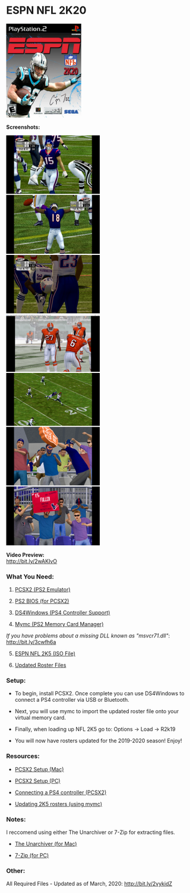 <h1><b>ESPN NFL 2K20</b></h1>

<img src="/NFL2K20.jpg" alt="NFL2K20" height="50%" width="40%">

<b>Screenshots:</b>

<img src="/img.jpeg" alt="NFL2K20" height="50%" width="50%">

<img src="/img2.jpeg" alt="NFL2K20" height="50%" width="50%">

<img src="/img3.jpeg" alt="NFL2K20" height="50%" width="50%">

<img src="/img4.jpeg" alt="NFL2K20" height="50%" width="50%">

<img src="/img5.jpeg" alt="NFL2K20" height="50%" width="50%">

<img src="/img6.jpeg" alt="NFL2K20" height="50%" width="50%">

<img src="/img7.jpeg" alt="NFL2K20" height="50%" width="50%">

<b>Video Preview:</b><br>
http://bit.ly/2wAKIvO

<h3><b>What You Need:</b></h3>

1) <a href="http://bit.ly/3cDH5FY" target="_blank">PCSX2 (PS2 Emulator)</a>

2) <a href="http://bit.ly/2TpggO6" target="_blank">PS2 BIOS (for PCSX2)</a>

3) <a href="http://bit.ly/2IpHRbq" target="_blank">DS4Windows (PS4 Controller Support)</a>

4) <a href="http://bit.ly/2VZwqQ3" target="_blank">Mymc (PS2 Memory Card Manager)</a>

*If you have problems about a missing DLL known as "msvcr71.dll"*:
http://bit.ly/3cwfh6a

5) <a href="http://bit.ly/2vyT473" target="_blank">ESPN NFL 2K5 (ISO File)</a>

6) <a href="http://bit.ly/2vykGcr" target="_blank">Updated Roster Files</a>

<h3><b>Setup:</b></h3>

* To begin, install PCSX2. Once complete you can use DS4Windows to connect a PS4 controller via USB or Bluetooth.<br>

* Next, you will use mymc to import the updated roster file onto your virtual memory card.<br>

* Finally, when loading up NFL 2K5 go to: Options -> Load -> R2k19<br>

* You will now have rosters updated for the 2019-2020 season! Enjoy!<br>

<h3><b>Resources:</b></h3>

* <a href="http://bit.ly/2vH7x0B" target="_blank">PCSX2 Setup (Mac)</a>

* <a href="http://bit.ly/3cz8dpp" target="_blank">PCSX2 Setup (PC)</a>

* <a href="http://bit.ly/32ZZesX" target="_blank">Connecting a PS4 controller (PCSX2)</a>

* <a href="http://bit.ly/39smlyP" target="_blank">Updating 2K5 rosters (using mymc)</a>

<h3><b>Notes:</b></h3>

I reccomend using either The Unarchiver or 7-Zip for extracting files.<br>

* <a href="http://bit.ly/3axfO65" target="_blank">The Unarchiver (for Mac)</a>

* <a href="http://bit.ly/3auwPOg" target="_blank">7-Zip (for PC)</a>

<h3><b>Other:</b></h3>

All Required Files - Updated as of March, 2020:
http://bit.ly/2vykidZ
